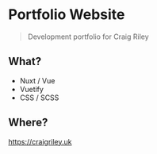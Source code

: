 # Portfolio Website

> Development portfolio for Craig Riley

## What?

* Nuxt / Vue
* Vuetify
* CSS / SCSS

## Where?

https://craigriley.uk
